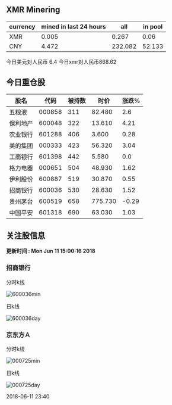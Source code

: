 ## XMR Minering

|currency|mined in last 24 hours|all|in pool|
|---|---|---|---|
|XMR|0.005|0.267|0.06|
|CNY|4.472|232.082|52.133|

今日美元对人民币 6.4	今日xmr对人民币868.62


## 今日重仓股 

|股名|代码|被持数|时价|涨跌%|
|---|---|---|---|---|
|五粮液|000858|311|82.480|2.6|
|保利地产|600048|322|13.610|4.21|
|农业银行|601288|406|3.600|0.28|
|美的集团|000333|423|56.320|3.04|
|工商银行|601398|442|5.580|0.0|
|格力电器|000651|504|48.930|1.62|
|伊利股份|600887|519|30.870|0.55|
|招商银行|600036|530|28.630|1.52|
|贵州茅台|600519|658|775.730|-0.29|
|中国平安|601318|690|63.030|1.03|

## 关注股信息
**更新时间 : Mon Jun 11 15:00:16 2018**
### 招商银行 
分时k线

![600036min](http://image.sinajs.cn/newchart/min/n/sh600036.gif)

日k线

![600036day](http://image.sinajs.cn/newchart/daily/n/sh600036.gif)

### 京东方Ａ 
分时k线

![000725min](http://image.sinajs.cn/newchart/min/n/sz000725.gif)

日k线

![000725day](http://image.sinajs.cn/newchart/daily/n/sz000725.gif)

2018-06-11 23:40